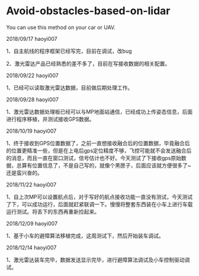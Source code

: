 # Avoid-obstacles-based-on-lidar
You can use this method on your car or UAV.

2018/09/17  haoyi007

1、自主航线的程序框架已经写完，目前在调试，改bug

2、激光雷达产品已经熟悉的差不多了，目前在写接收数据的相关配置。

2018/09/22  haoyi007

1、已经可以读取激光雷达数据，目前做后期处理工作。

2018/09/28  haoyi007

1、激光雷达数据处理板已经可以与MP地面站通信，已经成功上传姿态信息，后面进行程序移植，并测试接收GPS数据。

2018/10/19  haoyi007

1、终于接收到GPS位置数据了，之前一直想接收融合后的位置数据，毕竟融合后的位置更精准一些，但是在上电后gps定位精度不够，飞控可能就不会发送融合后的消息，而且一直在窗口测试，信号估计也不好。今天测试了下接收gps原始数据，总算有位置信息了，不是自己写的，就像个黑匣子，后面应该就方便很多了~还是蛮兴奋的。


2018/11/22  haoyi007

1、自上次MP可以设置航点后，对于写好的航点接收功能一直没有测试，今天测试了下，可以成功运行，后面就赶紧联调一下。慢慢将整套东西装在小车上进行车载运行测试。将丢下的东西再重新捡起来。

2018/12/09  haoyi007

1、基于小车的避障算法移植完成，这周测试下，然后开始装车调试。

2018/12/14  haoyi007

1、激光雷达装车完毕，数据发送显示完毕，进行避障算法调试及小车控制驱动调试。
